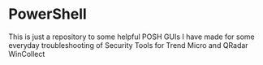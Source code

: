 # PowerShell

This is just a repository to some helpful POSH GUIs I have made for some everyday troubleshooting of Security Tools for Trend Micro and QRadar WinCollect

